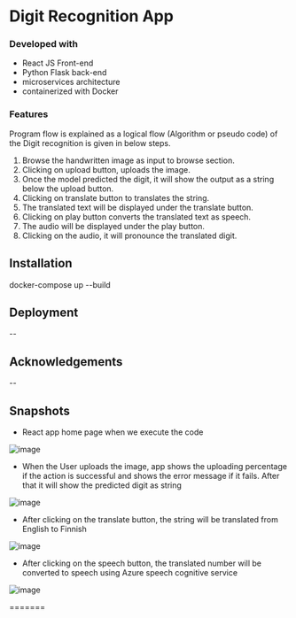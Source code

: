 # Digit Recognition App
### Developed with
* React JS Front-end
* Python Flask back-end
* microservices architecture
* containerized with Docker

### Features
Program flow is explained as a logical flow (Algorithm or pseudo code) of the Digit recognition is given in below steps.
1.	Browse the handwritten image as input to browse section.
2.	Clicking on upload button, uploads the image.
3.	Once the model predicted the digit, it will show the output as a string below the upload button.
4.	Clicking on translate button to translates the string.
5.	The translated text will be displayed under the translate button.
6.	Clicking on play button converts the translated text as speech.
7.	The audio will be displayed under the play button.
8.	Clicking on the audio, it will pronounce the translated digit.



## Installation
docker-compose up --build

## Deployment
--

## Acknowledgements
--

## Snapshots

* React app home page when we execute the code

![image](https://github.com/spavythra/kube_digit_identification/assets/87486009/c6438cef-4c7b-489a-9136-b049ddc4b1d1)


* When the User uploads the image, app shows the uploading percentage if the action is successful and shows the error message if it fails. After that it will show the predicted digit as string

![image](https://github.com/spavythra/kube_digit_identification/assets/87486009/42a898b2-1ce8-4a94-99ef-74df16cb2c9b)


*  After clicking on the translate button, the string will be translated from English to Finnish

![image](https://github.com/spavythra/kube_digit_identification/assets/87486009/7e6a69e4-56db-4537-9702-2018788d7bb8)


*  After clicking on the speech button, the translated number will be converted to speech using Azure speech cognitive service

![image](https://github.com/spavythra/kube_digit_identification/assets/87486009/f06f4ff2-10e1-4b3e-8302-c6172b998fc0)

=======
